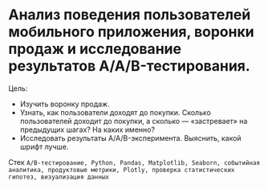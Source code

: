 # Анализ поведения пользователей мобильного приложения, воронки продаж и исследование результатов A/A/B-тестирования.

Цель:
- Изучить воронку продаж.
- Узнать, как пользователи доходят до покупки. Сколько пользователей доходит до покупки, а сколько — «застревает» на предыдущих шагах? На каких именно?
- Исследовать результаты A/A/B-эксперимента. Выяснить, какой шрифт лучше.

Стек `A/B-тестирование, Python, Pandas, Matplotlib, Seaborn, событийная аналитика, продуктовые метрики, Plotly, проверка статистических гипотез, визуализация данных`
